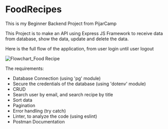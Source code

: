 # FoodRecipes

This is my Beginner Backend Project from PijarCamp

This Project is to make an API using Express JS Framework to receive data from database, show the data, update and delete the data.

Here is the full flow of the application, from user login until user logout

![Flowchart_Food Recipe](https://user-images.githubusercontent.com/77002844/191916814-afd43423-f7cc-4224-bdfb-52ba1d805ecb.png)

The requirements:
 - Database Connection (using 'pg' module)
 - Secure the credentials of the database (using 'dotenv' module)
 - CRUD
 - Search user by email, and search recipe by title
 - Sort data
 - Pagination
 - Error handling (try catch)
 - Linter, to analyze the code (using eslint)
 - Postman Documentation
